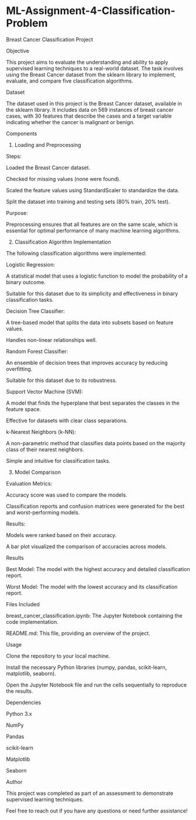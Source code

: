 # ML-Assignment-4-Classification-Problem
Breast Cancer Classification Project

Objective

This project aims to evaluate the understanding and ability to apply supervised learning techniques to a real-world dataset. The task involves using the Breast Cancer dataset from the sklearn library to implement, evaluate, and compare five classification algorithms.

Dataset

The dataset used in this project is the Breast Cancer dataset, available in the sklearn library. It includes data on 569 instances of breast cancer cases, with 30 features that describe the cases and a target variable indicating whether the cancer is malignant or benign.

Components

1. Loading and Preprocessing 

Steps:

Loaded the Breast Cancer dataset.

Checked for missing values (none were found).

Scaled the feature values using StandardScaler to standardize the data.

Split the dataset into training and testing sets (80% train, 20% test).

Purpose:

Preprocessing ensures that all features are on the same scale, which is essential for optimal performance of many machine learning algorithms.

2. Classification Algorithm Implementation 

The following classification algorithms were implemented:

Logistic Regression:

A statistical model that uses a logistic function to model the probability of a binary outcome.

Suitable for this dataset due to its simplicity and effectiveness in binary classification tasks.

Decision Tree Classifier:

A tree-based model that splits the data into subsets based on feature values.

Handles non-linear relationships well.

Random Forest Classifier:

An ensemble of decision trees that improves accuracy by reducing overfitting.

Suitable for this dataset due to its robustness.

Support Vector Machine (SVM):

A model that finds the hyperplane that best separates the classes in the feature space.

Effective for datasets with clear class separations.

k-Nearest Neighbors (k-NN):

A non-parametric method that classifies data points based on the majority class of their nearest neighbors.

Simple and intuitive for classification tasks.

3. Model Comparison 

Evaluation Metrics:

Accuracy score was used to compare the models.

Classification reports and confusion matrices were generated for the best and worst-performing models.

Results:

Models were ranked based on their accuracy.

A bar plot visualized the comparison of accuracies across models.


Results

Best Model: The model with the highest accuracy and detailed classification report.

Worst Model: The model with the lowest accuracy and its classification report.

Files Included

breast_cancer_classification.ipynb: The Jupyter Notebook containing the code implementation.

README.md: This file, providing an overview of the project.

Usage

Clone the repository to your local machine.

Install the necessary Python libraries (numpy, pandas, scikit-learn, matplotlib, seaborn).

Open the Jupyter Notebook file and run the cells sequentially to reproduce the results.

Dependencies

Python 3.x

NumPy

Pandas

scikit-learn

Matplotlib

Seaborn

Author

This project was completed as part of an assessment to demonstrate supervised learning techniques.

Feel free to reach out if you have any questions or need further assistance!
